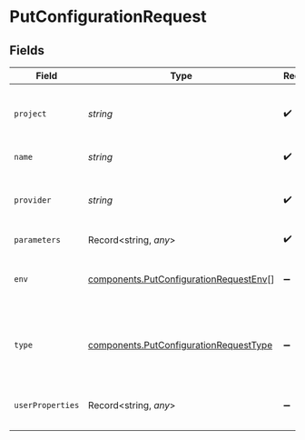 # PutConfigurationRequest


## Fields

| Field                                                                                            | Type                                                                                             | Required                                                                                         | Description                                                                                      |
| ------------------------------------------------------------------------------------------------ | ------------------------------------------------------------------------------------------------ | ------------------------------------------------------------------------------------------------ | ------------------------------------------------------------------------------------------------ |
| `project`                                                                                        | *string*                                                                                         | :heavy_check_mark:                                                                               | ID of the project to which this configuration belongs                                            |
| `name`                                                                                           | *string*                                                                                         | :heavy_check_mark:                                                                               | Name of the configuration                                                                        |
| `provider`                                                                                       | *string*                                                                                         | :heavy_check_mark:                                                                               | Name of the provider - "openai", "anthropic", etc.                                               |
| `parameters`                                                                                     | Record<string, *any*>                                                                            | :heavy_check_mark:                                                                               | N/A                                                                                              |
| `env`                                                                                            | [components.PutConfigurationRequestEnv](../../models/components/putconfigurationrequestenv.md)[] | :heavy_minus_sign:                                                                               | List of environments where the configuration is active                                           |
| `type`                                                                                           | [components.PutConfigurationRequestType](../../models/components/putconfigurationrequesttype.md) | :heavy_minus_sign:                                                                               | Type of the configuration - "LLM" or "pipeline" - "LLM" by default                               |
| `userProperties`                                                                                 | Record<string, *any*>                                                                            | :heavy_minus_sign:                                                                               | Details of user who created the configuration                                                    |